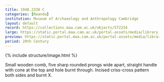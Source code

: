 ```yaml
---
title: 1948.2338 C
categories: [Rwanda]
institution: Museum of Archaeology and Anthropology Cambridge
layout: default
record: https://collections.maa.cam.ac.uk/objects/572234
large: https://static.portal.maa.cam.ac.uk/portal-assets/media/library_images/web/757837_1948.2338_c_001.png
preview: https://static.portal.maa.cam.ac.uk/portal-assets/media/library_images/thumbnail/757837_1948.2338_c_001.png
period: 20th Century
---
```

{% include structure/image.html %}

Small wooden comb, five sharp rounded prongs wide apart, straight handle with cone at the top and hole burnt through. Incised criss-cross pattern both sides and burnt X.
